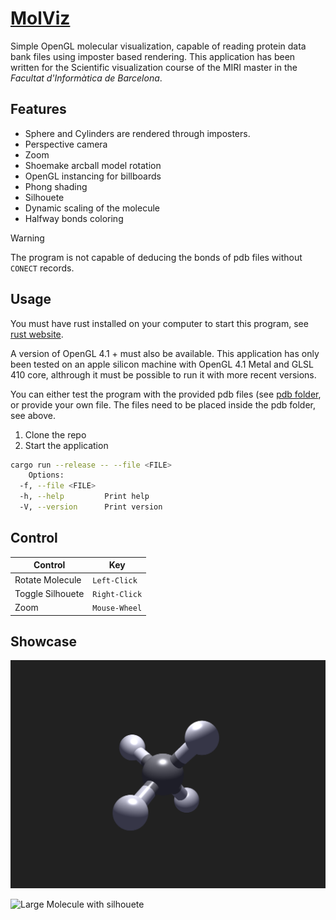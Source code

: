 # [MolViz](https://github.com/dirdr/molecular_visualization/edit/main/README.md)

Simple OpenGL molecular visualization, capable of reading protein data bank files using imposter based rendering.
This application has been written for the Scientific visualization course of the MIRI master in the _Facultat d'Informàtica de Barcelona_.

## Features

- Sphere and Cylinders are rendered through imposters.
- Perspective camera
- Zoom
- Shoemake arcball model rotation
- OpenGL instancing for billboards
- Phong shading
- Silhouete
- Dynamic scaling of the molecule
- Halfway bonds coloring

> [!WARNING]
> The program is not capable of deducing the bonds of pdb files without `CONECT` records.

## Usage

You must have rust installed on your computer to start this program, see [rust website](https://www.rust-lang.org/).

A version of OpenGL 4.1 + must also be available.
This application has only been tested on an apple silicon machine with OpenGL 4.1 Metal and GLSL 410 core, althrough it must be possible to run it with more recent versions.

You can either test the program with the provided pdb files (see [pdb folder](./resources/pdb/), or provide your own file.
The files need to be placed inside the pdb folder, see above.

1. Clone the repo
2. Start the application

```sh
cargo run --release -- --file <FILE>
    Options:
  -f, --file <FILE>
  -h, --help         Print help
  -V, --version      Print version
```

## Control

| Control          | Key           |
| ---------------- | ------------- |
| Rotate Molecule  | `Left-Click`  |
| Toggle Silhouete | `Right-Click` |
| Zoom             | `Mouse-Wheel` |

## Showcase

![Methane Molecule](./methane.png)

![Large Molecule with silhouete](./zoom_capability.png)
